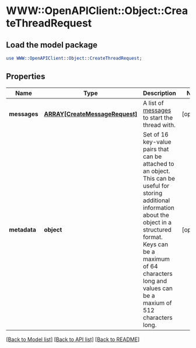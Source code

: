 # WWW::OpenAPIClient::Object::CreateThreadRequest

## Load the model package
```perl
use WWW::OpenAPIClient::Object::CreateThreadRequest;
```

## Properties
Name | Type | Description | Notes
------------ | ------------- | ------------- | -------------
**messages** | [**ARRAY[CreateMessageRequest]**](CreateMessageRequest.md) | A list of [messages](/docs/api-reference/messages) to start the thread with. | [optional] 
**metadata** | **object** | Set of 16 key-value pairs that can be attached to an object. This can be useful for storing additional information about the object in a structured format. Keys can be a maximum of 64 characters long and values can be a maxium of 512 characters long.  | [optional] 

[[Back to Model list]](../README.md#documentation-for-models) [[Back to API list]](../README.md#documentation-for-api-endpoints) [[Back to README]](../README.md)


